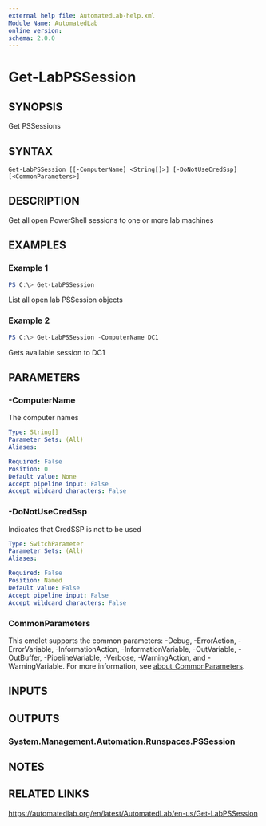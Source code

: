 ```yaml
---
external help file: AutomatedLab-help.xml
Module Name: AutomatedLab
online version:
schema: 2.0.0
---
```


# Get-LabPSSession

## SYNOPSIS
Get PSSessions

## SYNTAX

```
Get-LabPSSession [[-ComputerName] <String[]>] [-DoNotUseCredSsp] [<CommonParameters>]
```

## DESCRIPTION
Get all open PowerShell sessions to one or more lab machines

## EXAMPLES

### Example 1
```powershell
PS C:\> Get-LabPSSession
```

List all open lab PSSession objects

### Example 2
```powershell
PS C:\> Get-LabPSSession -ComputerName DC1
```

Gets available session to DC1

## PARAMETERS

### -ComputerName
The computer names

```yaml
Type: String[]
Parameter Sets: (All)
Aliases:

Required: False
Position: 0
Default value: None
Accept pipeline input: False
Accept wildcard characters: False
```

### -DoNotUseCredSsp
Indicates that CredSSP is not to be used

```yaml
Type: SwitchParameter
Parameter Sets: (All)
Aliases:

Required: False
Position: Named
Default value: False
Accept pipeline input: False
Accept wildcard characters: False
```

### CommonParameters
This cmdlet supports the common parameters: -Debug, -ErrorAction, -ErrorVariable, -InformationAction, -InformationVariable, -OutVariable, -OutBuffer, -PipelineVariable, -Verbose, -WarningAction, and -WarningVariable. For more information, see [about_CommonParameters](http://go.microsoft.com/fwlink/?LinkID=113216).

## INPUTS

## OUTPUTS

### System.Management.Automation.Runspaces.PSSession
## NOTES

## RELATED LINKS
https://automatedlab.org/en/latest/AutomatedLab/en-us/Get-LabPSSession
